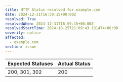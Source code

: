 ```yaml
---
title: HTTP Status resolved for example.com
date: 2024-12-31T16:59:15+00:00Z
resolved: True
resolvedWhen: 2024-12-31T16:59:15+00:00Z
resolvedStartTime: 2024-10-25T21:09:43.191474+00:00
severity: notice
affected:
  - example.com
section: issue
---
```


| Expected Statuses | Actual Status  |
|-------------------|----------------|
| 200, 301, 302 | 200 |
